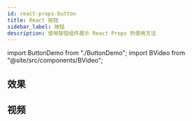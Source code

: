 ```yaml
---
id: react-props-button
title: React 按钮
sidebar_label: 按钮
description: 使用按钮组件展示 React Props 的使用方法
---
```


import ButtonDemo from "./ButtonDemo";
import BVideo from "@site/src/components/BVideo";

## 效果

<ButtonDemo />

## 视频

<BVideo src="//player.bilibili.com/player.html?aid=96612743&cid=164934942&page=1" bsrc="https://www.bilibili.com/video/av96612743/"/>


